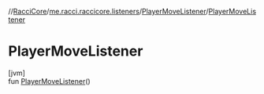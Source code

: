 //[RacciCore](../../../index.md)/[me.racci.raccicore.listeners](../index.md)/[PlayerMoveListener](index.md)/[PlayerMoveListener](-player-move-listener.md)

# PlayerMoveListener

[jvm]\
fun [PlayerMoveListener](-player-move-listener.md)()
